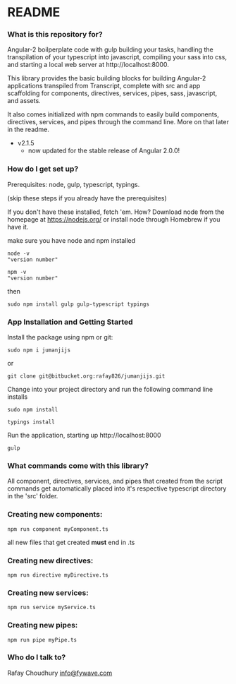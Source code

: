 # README #

### What is this repository for? ###

Angular-2 boilperplate code with gulp building your tasks, handling the transpilation of your typescript into javascript, compiling your sass into css, and starting a local web server at http://localhost:8000. 

This library provides the basic building blocks for building Angular-2 applications transpiled from Transcript, complete with src and app scaffolding for components, directives, services, pipes, sass, javascript, and assets. 

It also comes initialized with npm commands to easily build components, directives, services, and pipes through the command line. More on that later in the readme.

* v2.1.5
    - now updated for the stable release of Angular 2.0.0!

### How do I get set up? ###

Prerequisites: node, gulp, typescript, typings.

(skip these steps if you already have the prerequisites)

If you don't have these installed, fetch 'em. 
How? Download node from the homepage at https://nodejs.org/ or install node through Homebrew if you have it. 

make sure you have node and npm installed
```
node -v
"version number"
```
```
npm -v
"version number"
```
then
```
sudo npm install gulp gulp-typescript typings
```

### App Installation and Getting Started ###
Install the package using npm or git:
```
sudo npm i jumanjijs
```
or
```
git clone git@bitbucket.org:rafay826/jumanjijs.git
```
Change into your project directory and run the following command line installs
```
sudo npm install
```
```
typings install
```
Run the application, starting up http://localhost:8000
```
gulp
```

### What commands come with this library? ###

All component, directives, services, and pipes that created from the script commands get automatically placed into it's respective typescript directory in the 'src' folder.

### Creating new components: ###
```
npm run component myComponent.ts
```
all new files that get created **must** end in .ts

### Creating new directives: ###
```
npm run directive myDirective.ts
```

### Creating new services: ###
```
npm run service myService.ts
```

### Creating new pipes: ###
```
npm run pipe myPipe.ts
```

### Who do I talk to? ###

Rafay Choudhury
info@fywave.com